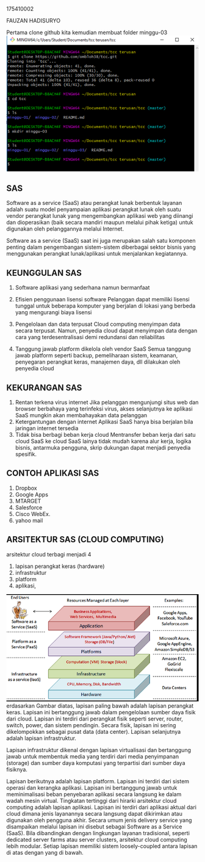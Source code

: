 175410002

FAUZAN HADISURYO

Pertama clone github kita
kemudian membuat folder minggu-03
![pertama](./1.png)

## SAS
Software as a service (SaaS) atau perangkat lunak berbentuk layanan adalah suatu model penyampaian aplikasi perangkat lunak oleh suatu vendor perangkat lunak yang mengembangkan aplikasi web yang diinangi dan dioperasikan (baik secara mandiri maupun melalui pihak ketiga) untuk digunakan oleh pelanggannya melalui Internet.

Software as a service (SaaS) saat ini juga merupakan salah satu komponen penting dalam pengembangan sistem-sistem diberbagai sektor bisnis yang menggunakan perangkat lunak/aplikasi untuk menjalankan kegiatannya.

## KEUNGGULAN SAS
1. Software aplikasi yang sederhana namun bermanfaat 
 
2. Efisien penggunaan lisensi software 
Pelanggan dapat memiliki lisensi tunggal untuk beberapa komputer yang berjalan di lokasi yang berbeda yang mengurangi biaya lisensi
3. Pengelolaan dan data terpusat 
 Cloud computing  menyimpan data secara terpusat. Namun, penyedia cloud dapat menyimpan data dengan cara yang terdesentralisasi demi redundansi dan reliabilitas
 4. Tanggung jawab platform dikelola oleh vendor SaaS 
 Semua tanggung jawab platform seperti backup, pemeliharaan sistem, keamanan, penyegaran perangkat keras, manajemen daya, dll dilakukan oleh penyedia cloud

## KEKURANGAN SAS
1. Rentan terkena virus internet 
Jika pelanggan mengunjungi situs web dan browser berbahaya yang terinfeksi virus, akses selanjutnya ke aplikasi SaaS mungkin akan membahayakan data pelanggan
2. Ketergantungan dengan internet 
Aplikasi SaaS hanya bisa berjalan bila jaringan internet tersedia
3. Tidak bisa berbagi beban kerja cloud 
Mentransfer beban kerja dari satu cloud SaaS ke cloud SaaS lainya tidak mudah karena alur kerja, logika bisnis, antarmuka pengguna, skrip dukungan dapat menjadi penyedia spesifik. 

## CONTOH APLIKASI SAS
1. Dropbox
2. Google Apps
3. MTARGET
4. Salesforce
5. Cisco WebEx.
6. yahoo mail

## ARSITEKTUR SAS (CLOUD COMPUTING)
arsitektur cloud terbagi menjadi 4
1. lapisan perangkat keras (hardware)
2. infrastruktur
3. platform
4. aplikasi,

![arsitektur cloud](./2.png)
erdasarkan Gambar diatas, lapisan paling bawah adalah lapisan perangkat keras. Lapisan ini bertanggung jawab dalam pengelolaan sumber daya fisik dari cloud. Lapisan ini terdiri dari perangkat fisik seperti server, router, switch, power, dan sistem pendingin. Secara fisik, lapisan ini sering dikelompokkan sebagai pusat data (data center). Lapisan selanjutnya adalah lapisan infrastruktur. 

Lapisan infrastruktur dikenal dengan lapisan virtualisasi dan bertanggung jawab untuk membentuk media yang terdiri dari media penyimpanan (storage) dan sumber daya komputasi yang terpartisi dari sumber daya fisiknya.
 
Lapisan berikutnya adalah lapisan platform. Lapisan ini terdiri dari sistem operasi dan kerangka aplikasi. Lapisan ini bertanggung jawab untuk meminimalisasi beban penyebaran aplikasi secara langsung ke dalam wadah mesin virtual. Tingkatan tertinggi dari hirarki arsitektur cloud computing adalah lapisan aplikasi. Lapisan ini terdiri dari aplikasi aktual dari cloud dimana jenis layanannya secara langsung dapat dikirimkan atau digunakan oleh pengguna akhir. Secara umum jenis delivery service yang disampaikan melalui lapisan ini disebut sebagai Software as a Service (SaaS). Bila dibandingkan dengan lingkungan layanan tradisional, seperti dedicated server farms atau server clusters, arsitektur cloud computing lebih modular. Setiap lapisan memiliki sistem loosely-coupled antara lapisan di atas dengan yang di bawah.







